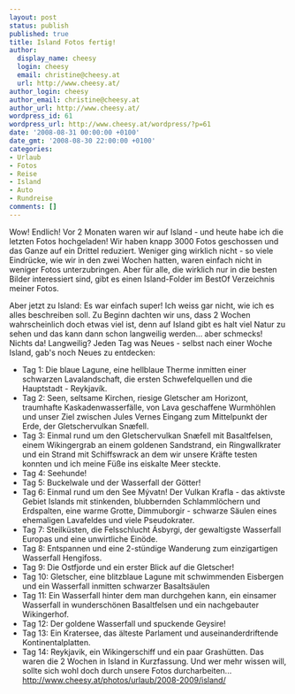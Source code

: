 ```yaml
---
layout: post
status: publish
published: true
title: Island Fotos fertig!
author:
  display_name: cheesy
  login: cheesy
  email: christine@cheesy.at
  url: http://www.cheesy.at/
author_login: cheesy
author_email: christine@cheesy.at
author_url: http://www.cheesy.at/
wordpress_id: 61
wordpress_url: http://www.cheesy.at/wordpress/?p=61
date: '2008-08-31 00:00:00 +0100'
date_gmt: '2008-08-30 22:00:00 +0100'
categories:
- Urlaub
- Fotos
- Reise
- Island
- Auto
- Rundreise
comments: []
---
```

<!--:de--><!-- 5102-->Wow! Endlich! Vor 2 Monaten waren wir auf Island - und heute habe ich die letzten Fotos hochgeladen! Wir haben knapp 3000 Fotos geschossen und das Ganze auf ein Drittel reduziert. Weniger ging wirklich nicht - so viele Eindrücke, wie wir in den zwei Wochen hatten, waren einfach nicht in weniger Fotos unterzubringen. Aber für alle, die wirklich nur in die besten Bilder interessiert sind, gibt es einen Island-Folder im BestOf Verzeichnis meiner Fotos.
Aber jetzt zu Island: Es war einfach super! Ich weiss gar nicht, wie ich es alles beschreiben soll. Zu Beginn dachten wir uns, dass 2 Wochen wahrscheinlich doch etwas viel ist, denn auf Island gibt es halt viel Natur zu sehen und das kann dann schon langweilig werden... aber schmecks! Nichts da! Langweilig? Jeden Tag was Neues - selbst nach einer Woche Island, gab's noch Neues zu entdecken:
- Tag 1: Die blaue Lagune, eine hellblaue Therme inmitten einer schwarzen Lavalandschaft, die ersten Schwefelquellen und die Hauptstadt - Reykjavík.
- Tag 2: Seen, seltsame Kirchen, riesige Gletscher am Horizont, traumhafte Kaskadenwasserfälle, von Lava geschaffene Wurmhöhlen und unser Ziel zwischen Jules Vernes Eingang zum Mittelpunkt der Erde, der Gletschervulkan Snæfell.
- Tag 3: Einmal rund um den Gletschervulkan Snæfell mit Basaltfelsen, einem Wikingergrab an einem goldenen Sandstrand, ein Ringwallkrater und ein Strand mit Schiffswrack an dem wir unsere Kräfte testen konnten und ich meine Füße ins eiskalte Meer steckte.
- Tag 4: Seehunde!
- Tag 5: Buckelwale und der Wasserfall der Götter!
- Tag 6: Einmal rund um den See Mývatn! Der Vulkan Krafla - das aktivste Gebiet Islands mit stinkenden, blubbernden Schlammlöchern und Erdspalten, eine warme Grotte, Dimmuborgir - schwarze Säulen eines ehemaligen Lavafeldes und viele Pseudokrater.
- Tag 7: Steilküsten, die Felsschlucht Ásbyrgi, der gewaltigste Wasserfall Europas und eine unwirtliche Einöde.
- Tag 8: Entspannen und eine 2-stündige Wanderung zum einzigartigen Wasserfall Hengifoss.
- Tag 9: Die Ostfjorde und ein erster Blick auf die Gletscher!
- Tag 10: Gletscher, eine blitzblaue Lagune mit schwimmenden Eisbergen und ein Wasserfall inmitten schwarzer Basaltsäulen
- Tag 11: Ein Wasserfall hinter dem man durchgehen kann, ein einsamer Wasserfall in wunderschönen Basaltfelsen und ein nachgebauter Wikingerhof.
- Tag 12: Der goldene Wasserfall und spuckende Geysire!
- Tag 13: Ein Kratersee, das älteste Parlament und auseinanderdriftende Kontinentalplatten.
- Tag 14: Reykjavik, ein Wikingerschiff und ein paar Grashütten.
Das waren die 2 Wochen in Island in Kurzfassung. Und wer mehr wissen will, sollte sich wohl doch durch unsere Fotos durcharbeiten...
http://www.cheesy.at/photos/urlaub/2008-2009/island/
<!--:-->
